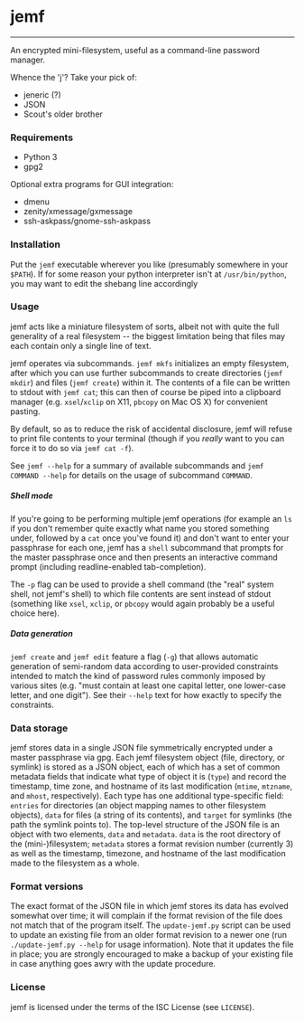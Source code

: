 # jemf
--------

An encrypted mini-filesystem, useful as a command-line password manager.

Whence the 'j'?  Take your pick of:

  - jeneric (?)
  - JSON
  - Scout's older brother

### Requirements

  - Python 3
  - gpg2

Optional extra programs for GUI integration:

 - dmenu
 - zenity/xmessage/gxmessage
 - ssh-askpass/gnome-ssh-askpass

### Installation

Put the `jemf` executable wherever you like (presumably somewhere in your
`$PATH`).  If for some reason your python interpreter isn't at
`/usr/bin/python`, you may want to edit the shebang line accordingly

### Usage

jemf acts like a miniature filesystem of sorts, albeit not with quite the
full generality of a real filesystem -- the biggest limitation being that
files may each contain only a single line of text.

jemf operates via subcommands.  `jemf mkfs` initializes an empty
filesystem, after which you can use further subcommands to create
directories (`jemf mkdir`) and files (`jemf create`) within it.  The
contents of a file can be written to stdout with `jemf cat`; this can then
of course be piped into a clipboard manager (e.g. `xsel`/`xclip` on X11,
`pbcopy` on Mac OS X) for convenient pasting.

By default, so as to reduce the risk of accidental disclosure, jemf will
refuse to print file contents to your terminal (though if you *really* want
to you can force it to do so via `jemf cat -f`).

See `jemf --help` for a summary of available subcommands and `jemf COMMAND
--help` for details on the usage of subcommand `COMMAND`.

##### Shell mode

If you're going to be performing multiple jemf operations (for example an
`ls` if you don't remember quite exactly what name you stored something
under, followed by a `cat` once you've found it) and don't want to enter
your passphrase for each one, jemf has a `shell` subcommand that prompts
for the master passphrase once and then presents an interactive command
prompt (including readline-enabled tab-completion).

The `-p` flag can be used to provide a shell command (the "real" system
shell, not jemf's shell) to which file contents are sent instead of stdout
(something like `xsel`, `xclip`, or `pbcopy` would again probably be a
useful choice here).

##### Data generation

`jemf create` and `jemf edit` feature a flag (`-g`) that allows automatic
generation of semi-random data according to user-provided constraints
intended to match the kind of password rules commonly imposed by various
sites (e.g. "must contain at least one capital letter, one lower-case
letter, and one digit").  See their `--help` text for how exactly to
specify the constraints.

### Data storage

jemf stores data in a single JSON file symmetrically encrypted under a
master passphrase via gpg.  Each jemf filesystem object (file,
directory, or symlink) is stored as a JSON object, each of which has a
set of common metadata fields that indicate what type of object it is
(`type`) and record the timestamp, time zone, and hostname of its last
modification (`mtime`, `mtzname`, and `mhost`, respectively).  Each
type has one additional type-specific field: `entries` for directories
(an object mapping names to other filesystem objects), `data` for
files (a string of its contents), and `target` for symlinks (the path
the symlink points to).  The top-level structure of the JSON file is
an object with two elements, `data` and `metadata`.  `data` is the
root directory of the (mini-)filesystem; `metadata` stores a format
revision number (currently 3) as well as the timestamp, timezone, and
hostname of the last modification made to the filesystem as a whole.

### Format versions

The exact format of the JSON file in which jemf stores its data has
evolved somewhat over time; it will complain if the format revision of
the file does not match that of the program itself.  The
`update-jemf.py` script can be used to update an existing file from an
older format revision to a newer one (run `./update-jemf.py --help`
for usage information).  Note that it updates the file in place; you
are strongly encouraged to make a backup of your existing file in case
anything goes awry with the update procedure.

### License

jemf is licensed under the terms of the ISC License (see `LICENSE`).
